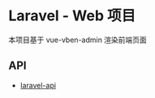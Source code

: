 # Laravel - Web 项目

本项目基于 vue-vben-admin 渲染前端页面

## API

- [laravel-api](https://github.com/zhangqingxi/laravel-api)
